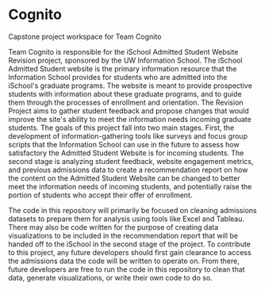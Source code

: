# Cognito

Capstone project workspace for Team Cognito

Team Cognito is responsible for the iSchool Admitted Student Website Revision project, sponsored by the UW Information School. The iSchool Admitted Student website is the primary information resource that the Information School provides for students who are admitted into the iSchool's graduate programs. The website is meant to provide prospective students with information about these graduate programs, and to guide them through the processes of enrollment and orientation. The Revision Project aims to gather student feedback and propose changes that would improve the site's ability to meet the information needs incoming graduate students. The goals of this project fall into two main stages. First, the development of information-gathering tools like surveys and focus group scripts that the Information School can use in the future to assess how satisfactory the Admitted Student Website is for incoming students. The second stage is analyzing student feedback, website engagement metrics, and previous admissions data to create a recommendation report on how the content on the Admitted Student Website can be changed to better meet the information needs of incoming students, and potentially raise the portion of students who accept their offer of enrollment.

The code in this repository will primarily be focused on cleaning admissions datasets to prepare them for analysis using tools like Excel and Tableau. There may also be code written for the purpose of creating data visualizations to be included in the recommendation report that will be handed off to the iSchool in the second stage of the project. To contribute to this project, any future developers should first gain clearance to access the admissions data the code will be written to operate on. From there, future developers are free to run the code in this repository to clean that data, generate visualizations, or write their own code to do so.
